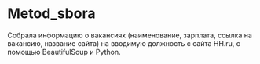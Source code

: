 # Metod_sbora

Собрала информацию о вакансиях (наименование, зарплата, ссылка на вакансию, название сайта) на вводимую должность с сайта HH.ru, с помощью BeautifulSoup и Python.
